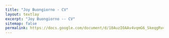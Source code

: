 ```yaml
---
title: "Joy Buongiorno - CV"
layout: textlay
excerpt: "Joy Buongiorno -- CV"
sitemap: false
permalink: https://docs.google.com/document/d/18AuzIOAAv4vqmG6_SkeqgRv4DFhNnTi3/edit?usp=sharing&ouid=115659518420057253026&rtpof=true&sd=true
---
```

